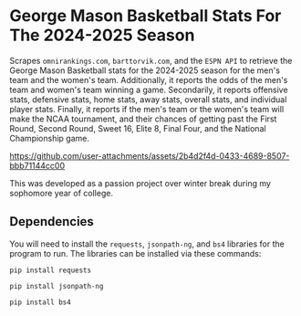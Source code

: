# George Mason Basketball Stats For The 2024-2025 Season
Scrapes `omnirankings.com`, `barttorvik.com`, and the `ESPN API` to retrieve the George Mason Basketball stats for the 2024-2025 season for the men's team and the women's team. Additionally, it reports the odds of the men's team and women's team winning a game. Secondarily, it reports offensive stats, defensive stats, home stats, away stats, overall stats, and individual player stats. Finally, it reports if the men's team or the women's team will make the NCAA tournament, and their chances of getting past the First Round, Second Round, Sweet 16, Elite 8, Final Four, and the National Championship game. 



https://github.com/user-attachments/assets/2b4d2f4d-0433-4689-8507-bbb71144cc00


This was developed as a passion project over winter break during my sophomore year of college. 



## Dependencies

You will need to install the `requests`, `jsonpath-ng`, and `bs4` libraries for the program to run. The libraries can be installed via these commands:

```
pip install requests
```

```
pip install jsonpath-ng
```

```
pip install bs4
```

